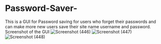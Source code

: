 # Password-Saver-
This is a GUI for Password saving for users who forget their passwords and can make more new users save their site name username and password.
Screenshot of the GUI 
![Screenshot (446)](https://github.com/krishnaUbale2301/Password-Saver-GUI/assets/124881629/9ec0aa54-d323-4af8-97d2-41998745a661)
![Screenshot (447)](https://github.com/krishnaUbale2301/Password-Saver-GUI/assets/124881629/6a2beaba-04ae-4d26-a51a-62784bcc2c7f)
![Screenshot (448)](https://github.com/krishnaUbale2301/Password-Saver-GUI/assets/124881629/364428b3-9e6b-43e1-840b-900475aab495)

